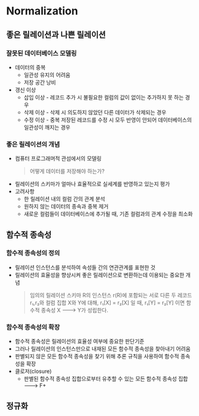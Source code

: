 # Normalization
## 좋은 릴레이션과 나쁜 릴레이션
### 잘못된 데이터베이스 모델링
* 데이터의 중복
    * 일관성 유지의 어려움
    * 저장 공간 낭비
* 갱신 이상
    * 삽입 이상 - 레코드 추가 시 불필요한 컬럼의 값이 없이는 추가하지 못 하는 경우
    * 삭제 이상 - 삭제 시 의도하지 않았던 다른 데이터가 삭제되는 경우
    * 수정 이상 - 중복 저장된 레코드를 수정 시 모두 반영이 안되어 데이터베이스의 일관성이 깨지는 경우

### 좋은 릴레이션의 개념
* 컴퓨터 프로그래머적 관섬에서의 모델링
    > 어떻게 데이터를 저장해야 하는가?
* 릴레이션의 스키마가 얼마나 효율적으로 실세계를 반영하고 있는지 평가
* 고려사항
    * 한 릴레이션 내의 컬럼 간의 관계 분석
    * 원하지 않는 데이터의 종속과 중복 제거
    * 새로운 컬럼들이 데이터베이스에 추가될 때, 기존 컬럼과의 관계 수정을 최소화

## 함수적 종속성
### 함수적 종속성의 정의
* 릴레이션 인스턴스를 분석하여 속성들 간의 연관관계를 표현한 것
* 릴레이션의 효율성을 향상시켜 좋은 릴레이션으로 변환하는데 이용되는 중요한 개념
    > 임의의 릴레이션 스키마 R의 인스턴스 r(R)에 포함되는 서로 다른 두 레코드 r₁,r₂와 컬럼 집합 X와 Y에 대해, r₁[X] = r₂[X] 일 때, r₁[Y] = r₂[Y] 이면 함수적 종속성 X 🡒 Y가 성립한다.

### 함수적 종속성의 확장
* 함수적 종속성은 릴레이션의 효율성 여부에 중요한 판단기준
* 그러나 릴레이션의 인스턴스만으로 내재된 모든 함수적 종속성을 찾아내기 어려움
* 판별되지 않은 모든 함수적 종속성을 찾기 위해 추론 규칙을 사용하여 함수적 종속성을 확장
* 클로저(closure)
    * 판별된 함수적 종속성 집합으로부터 유추할 수 있는 모든 함수적 종속성 집합 🡒 F+

## 정규화
